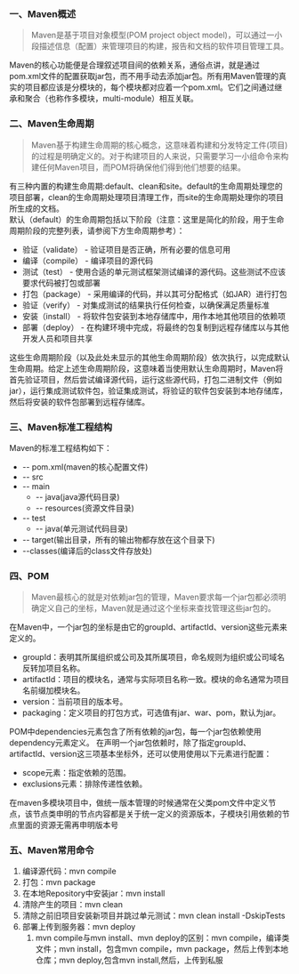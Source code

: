 



### 一、Maven概述
> Maven是基于项目对象模型(POM project object model)，可以通过一小段描述信息（配置）来管理项目的构建，报告和文档的软件项目管理工具。  

Maven的核心功能便是合理叙述项目间的依赖关系，通俗点讲，就是通过pom.xml文件的配置获取jar包，而不用手动去添加jar包。所有用Maven管理的真实的项目都应该是分模块的，每个模块都对应着一个pom.xml。它们之间通过继承和聚合（也称作多模块，multi-module）相互关联。
### 二、Maven生命周期
> Maven基于构建生命周期的核心概念，这意味着构建和分发特定工件(项目)的过程是明确定义的。对于构建项目的人来说，只需要学习一小组命令来构建任何Maven项目，而POM将确保他们得到他们想要的结果。

有三种内置的构建生命周期:default、clean和site。default的生命周期处理您的项目部署，clean的生命周期处理项目清理工作，而site的生命周期处理你的项目所生成的文档。  
默认（default）的生命周期包括以下阶段（注意：这里是简化的阶段，用于生命周期阶段的完整列表，请参阅下方生命周期参考）：
- 验证（validate） - 验证项目是否正确，所有必要的信息可用
- 编译（compile） - 编译项目的源代码
- 测试（test） - 使用合适的单元测试框架测试编译的源代码。这些测试不应该要求代码被打包或部署
- 打包（package） - 采用编译的代码，并以其可分配格式（如JAR）进行打包
- 验证（verify） - 对集成测试的结果执行任何检查，以确保满足质量标准
- 安装（install） - 将软件包安装到本地存储库中，用作本地其他项目的依赖项
- 部署（deploy） - 在构建环境中完成，将最终的包复制到远程存储库以与其他开发人员和项目共享

这些生命周期阶段（以及此处未显示的其他生命周期阶段）依次执行，以完成默认生命周期。给定上述生命周期阶段，这意味着当使用默认生命周期时，Maven将首先验证项目，然后尝试编译源代码，运行这些源代码，打包二进制文件（例如jar），运行集成测试软件包，验证集成测试，将验证的软件包安装到本地存储库，然后将安装的软件包部署到远程存储库。
### 三、Maven标准工程结构
Maven的标准工程结构如下：
- -- pom.xml(maven的核心配置文件)
- -- src
- -- main
  - -- java(java源代码目录)
  - -- resources(资源文件目录)
- -- test
  - -- java(单元测试代码目录)
- -- target(输出目录，所有的输出物都存放在这个目录下)
- --classes(编译后的class文件存放处)
### 四、POM
> Maven最核心的就是对依赖jar包的管理，Maven要求每一个jar包都必须明确定义自己的坐标，Maven就是通过这个坐标来查找管理这些jar包的。

在Maven中，一个jar包的坐标是由它的groupId、artifactId、version这些元素来定义的。
- groupId：表明其所属组织或公司及其所属项目，命名规则为组织或公司域名反转加项目名称。
- artifactId：项目的模块名，通常与实际项目名称一致。模块的命名通常为项目名前缀加模块名。
- version：当前项目的版本号。
- packaging：定义项目的打包方式，可选值有jar、war、pom，默认为jar。

POM中dependencies元素包含了所有依赖的jar包，每一个jar包依赖使用dependency元素定义。
在声明一个jar包依赖时，除了指定groupId、artifactId、version这三项基本坐标外，还可以使用使用以下元素进行配置：
- scope元素：指定依赖的范围。
- exclusions元素：排除传递性依赖。

在maven多模块项目中，做统一版本管理的时候通常在父类pom文件中定义<dependencyManagement>节点，该节点类申明的<dependencies>节点内容都是关于统一定义的资源版本，子模块引用依赖的<dependencies>节点里面的资源无需再申明版本号
### 五、Maven常用命令
1. 编译源代码：mvn compile
2. 打包：mvn package
3. 在本地Repository中安装jar：mvn install
4. 清除产生的项目：mvn clean
5. 清除之前旧项目安装新项目并跳过单元测试：mvn clean install -DskipTests
6. 部署上传到服务器：mvn deploy
   1. mvn compile与mvn install、mvn deploy的区别：mvn compile，编译类文件；mvn install，包含mvn compile，mvn package，然后上传到本地仓库；mvn deploy,包含mvn install,然后，上传到私服
